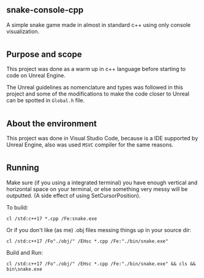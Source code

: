 ## snake-console-cpp
A simple snake game made in almost in standard c++ using only console visualization.

#
## Purpose and scope
This project was done as a warm up in c++ language before starting to code on Unreal Engine.

The Unreal guidelines as nomenclature and types was followed in this project and some of the modifications to make the code closer to Unreal can be spotted in `Global.h` file.  

#
## About the environment

This project was done in Visual Studio Code, because is a IDE supported by Unreal Engine, also was used `MSVC` compiler for the same reasons.


#
## Running

Make sure (if you using a integrated terminal) you have enough vertical and horizontal space on your terminal, or else something very messy will be outputted. (A side effect of using SetCursorPosition).

To build:
```
cl /std:c++17 *.cpp /Fe:snake.exe
```

Or if you don't like (as me) .obj files messing things up in your source dir:

```
cl /std:c++17 /Fo"./obj/" /EHsc *.cpp /Fe:"./bin/snake.exe"
```

Build and Run:

```
cl /std:c++17 /Fo"./obj/" /EHsc *.cpp /Fe:"./bin/snake.exe" && cls && bin\snake.exe
```